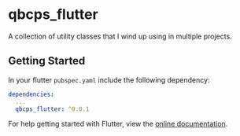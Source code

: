 # qbcps_flutter

A collection of utility classes that I wind up using in multiple projects.

## Getting Started

In your flutter `pubspec.yaml` include the following dependency:

```yml
dependencies:
  ...
  qbcps_flutter: ^0.0.1
```


For help getting started with Flutter, view the 
[online documentation](https://flutter.dev/docs).
